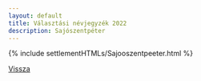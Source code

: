 ```yaml
---
layout: default
title: Választási névjegyzék 2022
description: Sajószentpéter
---
```


{% include settlementHTMLs/Sajooszentpeeter.html %}

[Vissza](./)
